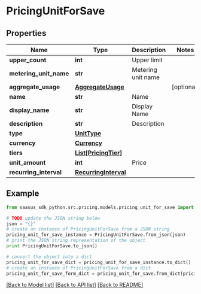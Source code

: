 # PricingUnitForSave


## Properties

Name | Type | Description | Notes
------------ | ------------- | ------------- | -------------
**upper_count** | **int** | Upper limit | 
**metering_unit_name** | **str** | Metering unit name | 
**aggregate_usage** | [**AggregateUsage**](AggregateUsage.md) |  | [optional] 
**name** | **str** | Name | 
**display_name** | **str** | Display Name | 
**description** | **str** | Description | 
**type** | [**UnitType**](UnitType.md) |  | 
**currency** | [**Currency**](Currency.md) |  | 
**tiers** | [**List[PricingTier]**](PricingTier.md) |  | 
**unit_amount** | **int** | Price | 
**recurring_interval** | [**RecurringInterval**](RecurringInterval.md) |  | 

## Example

```python
from saasus_sdk_python.src.pricing.models.pricing_unit_for_save import PricingUnitForSave

# TODO update the JSON string below
json = "{}"
# create an instance of PricingUnitForSave from a JSON string
pricing_unit_for_save_instance = PricingUnitForSave.from_json(json)
# print the JSON string representation of the object
print PricingUnitForSave.to_json()

# convert the object into a dict
pricing_unit_for_save_dict = pricing_unit_for_save_instance.to_dict()
# create an instance of PricingUnitForSave from a dict
pricing_unit_for_save_form_dict = pricing_unit_for_save.from_dict(pricing_unit_for_save_dict)
```
[[Back to Model list]](../README.md#documentation-for-models) [[Back to API list]](../README.md#documentation-for-api-endpoints) [[Back to README]](../README.md)


